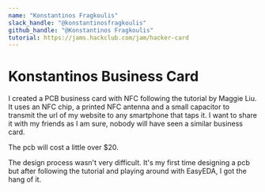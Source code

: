 ```yaml
---
name: "Konstantinos Fragkoulis"
slack_handle: "@konstantinosfragkoulis"
github_handle: "@Konstantinos Fragkoulis"
tutorial: https://jams.hackclub.com/jam/hacker-card
---
```


# Konstantinos Business Card

<!-- Describe your board in 2-3 sentences. What are you making? What will it do? -->
I created a PCB business card with NFC following the tutorial by Maggie Liu. It uses an NFC chip, a printed NFC antenna and a small capacitor to transmit the url of my website to any smartphone that taps it. I want to share it with my friends as I am sure, nobody will have seen a similar business card.
<!-- How much is it going to cost? -->
The pcb will cost a little over $20.
<!-- Tell us a little bit about your design process. What were some challenges? What helped? ***Totally optional*** -->
The design process wasn't very difficult. It's my first time designing a pcb but after following the tutorial and playing around with EasyEDA, I got the hang of it.
